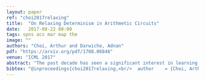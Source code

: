 ```yaml
---
layout: paper
ref: "choi2017relaxing"
title:  "On Relaxing Determinism in Arithmetic Circuits"
date:   2017-08-22 00:00
tags: spns acs mar map the
image: ""
authors: "Choi, Arthur and Darwiche, Adnan"
pdf: "https://arxiv.org/pdf/1708.06846"
venue: "ICML 2017"
abstract: "The past decade has seen a significant interest in learning tractable probabilistic representations. Arithmetic circuits (ACs) were among the first proposed tractable representations, with some subsequent representations being instances of ACs with weaker or stronger properties. In this paper, we provide a formal basis under which variants on ACs can be compared, and where the precise roles and semantics of their various properties can be made more transparent. This allows us to place some recent developments on ACs in a clearer perspective and to also derive new results for ACs. This includes an exponential separation between ACs with and without determinism; completeness and incompleteness results; and tractability results (or lack thereof) when computing most probable explanations (MPEs)."
bibtex: "@inproceedings{choi2017relaxing,<br/>  author    = {Choi, Arthur and Darwiche, Adnan},<br/>  title     = {On Relaxing Determinism in Arithmetic Circuits},<br/>  booktitle = {{ICML}},<br/>  series    = {Proceedings of Machine Learning Research},<br/>  volume    = {70},<br/>  pages     = {825--833},<br/>  publisher = {{PMLR}},<br/>  year      = {2017}<br/>}"
---
```

